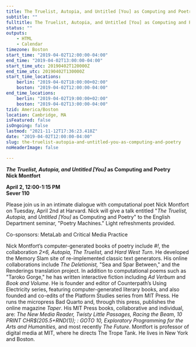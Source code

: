 ```yaml
---
title: The Truelist, Autopia, and Untitled [You] as Computing and Poetry
subtitle: ""
fulltitle: The Truelist, Autopia, and Untitled [You] as Computing and Poetry
status: ""
outputs:
    - HTML
    - Calendar
timezone: Boston
start_time: "2019-04-02T12:00:00-04:00"
end_time: "2019-04-02T13:00:00-04:00"
start_time_utc: 20190402T120000Z
end_time_utc: 20190402T130000Z
start_time_locations:
    berlin: "2019-04-02T18:00:00+02:00"
    boston: "2019-04-02T12:00:00-04:00"
end_time_locations:
    berlin: "2019-04-02T19:00:00+02:00"
    boston: "2019-04-02T13:00:00-04:00"
tzid: America/Boston
location: Cambridge, MA
isFeatured: false
isOngoing: false
lastmod: "2021-11-12T17:36:23.418Z"
date: "2019-04-02T12:00:00-04:00"
slug: the-truelist-autopia-and-untitled-you-as-computing-and-poetry
noHeaderImage: false

---
```

***The Truelist, Autopia, and Untitled [You]* as Computing and Poetry
<br />Nick Montfort**

**April 2, 12:00-1:15 PM<br />
Sever 110**

Please join us in an intimate dialogue with computational poet Nick Montfort on Tuesday, April 2nd at Harvard. Nick will give a talk entitled "*The Truelist, Autopia,* and *Untitled [You]* as Computing and Poetry" to the English Department seminar, "Poetry Machines." Light refreshments provided. 

Co-sponsors: MetaLab and Critical Media Practice 

Nick Montfort’s computer-generated books of poetry include *#!*, the collaboration *2×6, Autopia, The Truelist,* and *Hard West Turn*. He developed the Memory Slam site of re-implemented classic text generators. His online collaborations include *The Deletionist,* "Sea and Spar Between," and the Renderings translation project. In addition to computational poems such as "Taroko Gorge," he has written interactive fiction including *Ad Verbum* and *Book and Volume*. He is founder and editor of Counterpath’s Using Electricity series, featuring computer-generated literary books, and also founded and co-edits of the Platform Studies series from MIT Press. He runs the micropress Bad Quarto and, through this press, publishes the online magazine *Taper*. His MIT Press books, collaborative and individual, are: *The New Media Reader, Twisty Little Passages, Racing the Beam, 10 PRINT CHR$(205.5+RND(1)); : GOTO 10, Exploratory Programming for the Arts and Humanities,* and most recently *The Future*. Montfort is professor of digital media at MIT, where he directs The Trope Tank. He lives in New York and Boston.